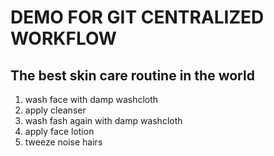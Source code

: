 # DEMO FOR GIT CENTRALIZED WORKFLOW

## The best skin care routine in the world
1. wash face with damp washcloth
2. apply cleanser
3. wash fash again with damp washcloth
4. apply face lotion
5. tweeze noise hairs
